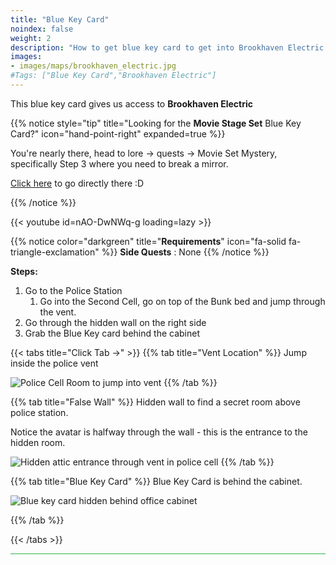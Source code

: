 ```yaml
---
title: "Blue Key Card"
noindex: false
weight: 2
description: "How to get blue key card to get into Brookhaven Electric."
images:
- images/maps/brookhaven_electric.jpg
#Tags: ["Blue Key Card","Brookhaven Electric"]
---
```



This blue key card gives us access to **Brookhaven Electric**

{{% notice style="tip" title="Looking for the **Movie Stage Set** Blue Key Card?" icon="hand-point-right" expanded=true %}}

You're nearly there, head to lore -> quests -> Movie Set Mystery, specifically Step 3 where you need to break a mirror. 

[Click here](/lore/quests/movie_set_mystery/#3-break-the-mirror-) to go directly there :D

{{% /notice %}}

{{< youtube id=nAO-DwNWq-g loading=lazy >}}

{{% notice color="darkgreen" title="**Requirements**" icon="fa-solid fa-triangle-exclamation"  %}}
**Side Quests** : None
{{% /notice %}}

**Steps:**

1. Go to the Police Station
	1. Go into the Second Cell, go on top of the Bunk bed and jump through the vent.
2. Go through the hidden wall on the right side
3. Grab the Blue Key card behind the cabinet


{{< tabs title="Click Tab ->" >}}
{{% tab title="Vent Location" %}}
Jump inside the police vent

![Police Cell Room to jump into vent](/images/bh/blue-key-card-cell.jpg)
{{% /tab %}}

{{% tab title="False Wall" %}}
Hidden wall to find a secret room above police station.

Notice the avatar is halfway through the wall - this is the entrance to the hidden room.

![Hidden attic entrance through vent in police cell](/images/bh/blue-key-card-wall.jpg)
{{% /tab %}}

{{% tab title="Blue Key Card" %}}
Blue Key Card is behind the cabinet.

![Blue key card hidden behind office cabinet](/images/bh/blue-key-card-cabinet.jpg)

{{% /tab %}}

{{< /tabs >}}

 
<hr style="background-color: #28b44c" size=8>
 